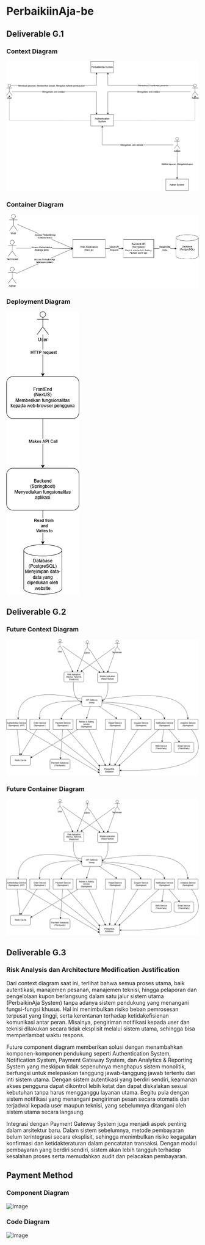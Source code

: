 # PerbaikiinAja-be

## Deliverable G.1

### Context Diagram

![Context diagram](./images/context-diagram.png)

### Container Diagram

![Container diagram](./images/container-diagram.jpg)

### Deployment Diagram

![Deployment diagram](./images/deployment-diagram.jpg)

## Deliverable G.2

### Future Context Diagram

![Future ontainer diagram](./images/future-container-diagram.png)

### Future Container Diagram

![Container diagram](./images/future-container-diagram.png)

## Deliverable G.3

### Risk Analysis dan Architecture Modification Justification

Dari context diagram saat ini, terlihat bahwa semua proses utama, baik autentikasi, manajemen pesanan, manajemen teknisi, hingga pelaporan dan pengelolaan kupon berlangsung dalam satu jalur sistem utama (PerbaikinAja System) tanpa adanya sistem pendukung yang menangani fungsi-fungsi khusus. Hal ini menimbulkan risiko beban pemrosesan terpusat yang tinggi, serta kerentanan terhadap ketidakefisienan komunikasi antar peran. Misalnya, pengiriman notifikasi kepada user dan teknisi dilakukan secara tidak eksplisit melalui sistem utama, sehingga bisa memperlambat waktu respons.

Future component diagram memberikan solusi dengan menambahkan komponen-komponen pendukung seperti Authentication System, Notification System, Payment Gateway System, dan Analytics & Reporting System yang meskipun tidak sepenuhnya menghapus sistem monolitik, berfungsi untuk melepaskan tanggung jawab-tanggung jawab tertentu dari inti sistem utama. Dengan sistem autentikasi yang berdiri sendiri, keamanan akses pengguna dapat dikontrol lebih ketat dan dapat diskalakan sesuai kebutuhan tanpa harus mengganggu layanan utama. Begitu pula dengan sistem notifikasi yang menangani pengiriman pesan secara otomatis dan terjadwal kepada user maupun teknisi, yang sebelumnya ditangani oleh sistem utama secara langsung.

Integrasi dengan Payment Gateway System juga menjadi aspek penting dalam arsitektur baru. Dalam sistem sebelumnya, metode pembayaran belum terintegrasi secara eksplisit, sehingga menimbulkan risiko kegagalan konfirmasi dan ketidakteraturan dalam pencatatan transaksi. Dengan modul pembayaran yang berdiri sendiri, sistem akan lebih tangguh terhadap kesalahan proses serta memudahkan audit dan pelacakan pembayaran.

## Payment Method

### Component Diagram

![Image](https://github.com/user-attachments/assets/d3cba548-451e-4ddd-b221-b020d4866c8b)

### Code Diagram

![Image](https://github.com/user-attachments/assets/a1efccb9-eae7-45e3-87a5-220b4ab35d8c)
